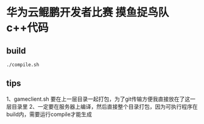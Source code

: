 # 华为云鲲鹏开发者比赛 摸鱼捉鸟队 c++代码

## build
```
./compile.sh
```

## tips
1、gameclient.sh 要在上一层目录一起打包，为了git传输方便我直接放在了这一层目录里
2、一定要在服务器上编译，然后直接整个目录打包，因为可执行程序在build内，需要运行compile才能生成
